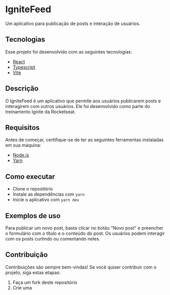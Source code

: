 # IgniteFeed

Um aplicativo para publicação de posts e interação de usuários.

## Tecnologias

Esse projeto foi desenvolvido com as seguintes tecnologias:

- [React](https://react.dev/)
- [Typescript](https://www.typescriptlang.org/)
- [Vite](https://vitejs.dev/)

## Descrição

O IgniteFeed é um aplicativo que permite aos usuários publicarem posts e interagirem com outros usuários. Ele foi desenvolvido como parte do treinamento Ignite da Rocketseat.

## Requisitos

Antes de começar, certifique-se de ter as seguintes ferramentas instaladas em sua máquina:

- [Node.js](https://nodejs.org/)
- [Yarn](https://yarnpkg.com/)

## Como executar

- Clone o repositório
- Instale as dependências com `yarn`
- Inicie o aplicativo com `yarn dev`

## Exemplos de uso

Para publicar um novo post, basta clicar no botão "Novo post" e preencher o formulário com o título e o conteúdo do post. Os usuários podem interagir com os posts curtindo ou comentando neles.

## Contribuição

Contribuições são sempre bem-vindas! Se você quiser contribuir com o projeto, siga estas etapas:

1. Faça um fork deste repositório
2. Crie uma
